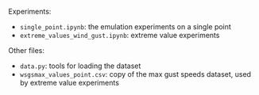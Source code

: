 Experiments:
- `single_point.ipynb`: the emulation experiments on a single point
- `extreme_values_wind_gust.ipynb`: extreme value experiments

Other files:
- `data.py`: tools for loading the dataset
- `wsgsmax_values_point.csv`: copy of the max gust speeds dataset, used by extreme value experiments